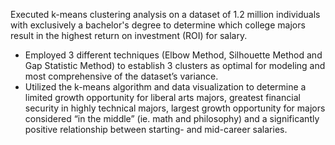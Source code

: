 Executed k-means clustering analysis on a dataset of 1.2 million individuals with exclusively a bachelor's degree to determine which college majors result in the highest return on investment (ROI) for salary.
  - Employed 3 different techniques (Elbow Method, Silhouette Method and Gap Statistic Method) to establish 3 clusters as optimal for modeling and most         comprehensive of the dataset’s variance.
  - Utilized the k-means algorithm and data visualization to determine a limited growth opportunity for liberal arts majors, greatest financial security in     highly technical majors, largest growth opportunity for majors considered “in the middle” (ie. math and philosophy) and a significantly positive           relationship between starting- and mid-career salaries.
